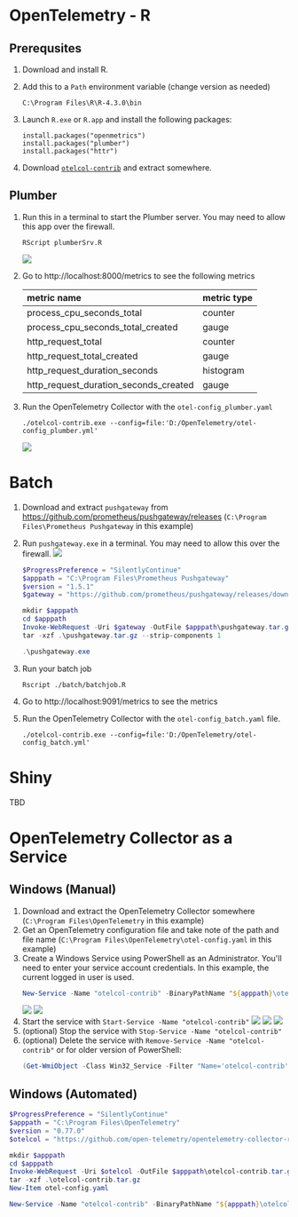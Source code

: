# OpenTelemetry - R

## Prerequsites
1. Download and install R.

2. Add this to a `Path` environment variable (change version as needed)
   ```
   C:\Program Files\R\R-4.3.0\bin
   ```

3. Launch `R.exe` or `R.app` and install the following packages:
   ```
   install.packages("openmetrics")
   install.packages("plumber")
   install.packages("httr")
   ```

4. Download [`otelcol-contrib`](https://github.com/open-telemetry/opentelemetry-collector-releases/releases) and extract somewhere.

## Plumber

1. Run this in a terminal to start the Plumber server.  You may need to allow this app over the firewall.
   ```
   RScript plumberSrv.R
   ```
   ![](images/r-plumber.png)

2. Go to http://localhost:8000/metrics to see the following metrics

    | metric name | metric type |
    | :---------- | :---------- |
    | process_cpu_seconds_total | counter |
    | process_cpu_seconds_total_created | gauge |
    | http_request_total | counter |
    | http_request_total_created | gauge |
    | http_request_duration_seconds | histogram |
    | http_request_duration_seconds_created | gauge |
   
3. Run the OpenTelemetry Collector with the `otel-config_plumber.yaml`
   ```
   ./otelcol-contrib.exe --config=file:'D:/OpenTelemetry/otel-config_plumber.yml'
   ```
   ![](images/otelcol-contrib.png)

# Batch

1. Download and extract `pushgateway` from https://github.com/prometheus/pushgateway/releases (`C:\Program Files\Prometheus Pushgateway` in this example)
2. Run `pushgateway.exe` in a terminal. You may need to allow this over the firewall.
   ![](images/pushgateway.png)

   ```PowerShell
   $ProgressPreference = "SilentlyContinue"
   $apppath = "C:\Program Files\Prometheus Pushgateway"
   $version = "1.5.1"
   $gateway = "https://github.com/prometheus/pushgateway/releases/download/v${version}/pushgateway-${version}.windows-amd64.tar.gz"

   mkdir $apppath
   cd $apppath
   Invoke-WebRequest -Uri $gateway -OutFile $apppath\pushgateway.tar.gz
   tar -xzf .\pushgateway.tar.gz --strip-components 1

   .\pushgateway.exe
   ```

3. Run your batch job
   ```
   Rscript ./batch/batchjob.R
   ```
4. Go to http://localhost:9091/metrics to see the metrics

5. Run the OpenTelemetry Collector with the `otel-config_batch.yaml` file.
   ```
   ./otelcol-contrib.exe --config=file:'D:/OpenTelemetry/otel-config_batch.yml'
   ```

# Shiny

TBD

# OpenTelemetry Collector as a Service

## Windows (Manual)

1. Download and extract the OpenTelemetry Collector somewhere (`C:\Program Files\OpenTelemetry` in this example)
2. Get an OpenTelemetry configuration file and take note of the path and file name (`C:\Program Files\OpenTelemetry\otel-config.yaml` in this example)
3. Create a Windows Service using PowerShell as an Administrator. You'll need to enter your service account credentials.  In this example, the current logged in user is used.
   ```PowerShell
   New-Service -Name "otelcol-contrib" -BinaryPathName "${apppath}\otelcol-contrib.exe --config=file:`"${apppath}\otel-config.yaml`"" -DisplayName "OpenTelemetry Collector (contrib)" -StartupType Manual -Description "OpenTelemetry Collector v${version}" -Credential "$Env:UserDomain\$Env:UserName"
   ```
   ![](images/otelcol-contrib_service1.png)
   ![](images/otelcol-contrib_service2.png)
4. Start the service with `Start-Service -Name "otelcol-contrib"`
   ![](images/otelcol-contrib_service3.png)
   ![](images/otelcol-contrib_service4.png)
   ![](images/otelcol-contrib_service5.png)
5. (optional) Stop the service with `Stop-Service -Name "otelcol-contrib"`
6. (optional) Delete the service with `Remove-Service -Name "otelcol-contrib"` or for older version of PowerShell:
   ```PowerShell
   (Get-WmiObject -Class Win32_Service -Filter "Name='otelcol-contrib'").delete()
   ```

## Windows (Automated)

```PowerShell
$ProgressPreference = "SilentlyContinue"
$apppath = "C:\Program Files\OpenTelemetry"
$version = "0.77.0"
$otelcol = "https://github.com/open-telemetry/opentelemetry-collector-releases/releases/download/v${version}/otelcol-contrib_${version}_windows_amd64.tar.gz"

mkdir $apppath
cd $apppath
Invoke-WebRequest -Uri $otelcol -OutFile $apppath\otelcol-contrib.tar.gz
tar -xzf .\otelcol-contrib.tar.gz
New-Item otel-config.yaml

New-Service -Name "otelcol-contrib" -BinaryPathName "${apppath}\otelcol-contrib.exe --config=file:`"${apppath}\otel-config.yaml`"" -DisplayName "OpenTelemetry Collector (contrib)" -StartupType Manual -Description "OpenTelemetry Collector v${version}" -Credential "$Env:UserDomain\$Env:UserName"
```
